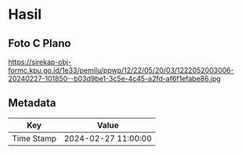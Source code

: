 # Hasil

## Foto C Plano

https://sirekap-obj-formc.kpu.go.id/1e33/pemilu/ppwp/12/22/05/20/03/1222052003006-20240227-101850--b03d9be1-3c5e-4c45-a2fd-af6f1efabe86.jpg


## Metadata

| Key        | Value               |
| ---------- | ------------------- |
| Time Stamp | 2024-02-27 11:00:00 |



